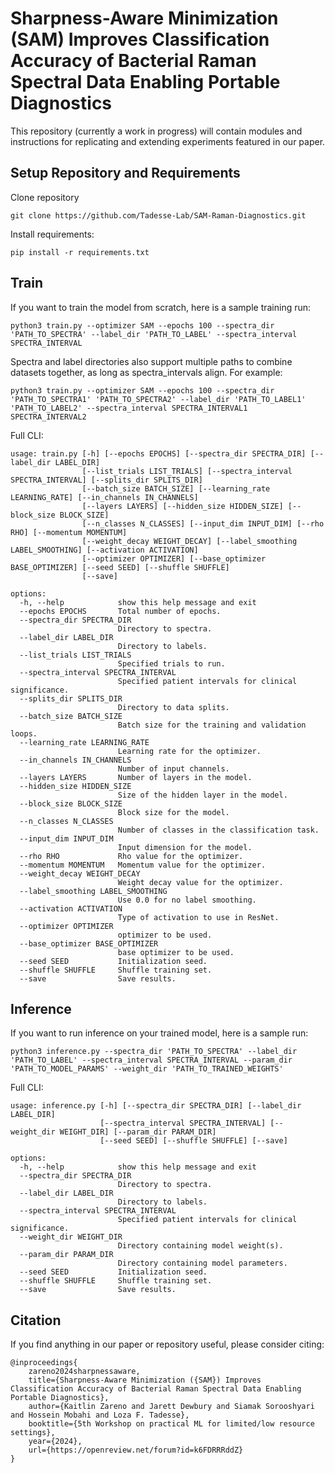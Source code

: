# Sharpness-Aware Minimization (SAM) Improves Classification Accuracy of Bacterial Raman Spectral Data Enabling Portable Diagnostics

This repository (currently a work in progress) will contain modules and instructions for replicating and extending experiments featured in our paper.

## Setup Repository and Requirements
Clone repository 
```
git clone https://github.com/Tadesse-Lab/SAM-Raman-Diagnostics.git
```
Install requirements:
```
pip install -r requirements.txt
```
## Train
If you want to train the model from scratch, here is a sample training run:
```
python3 train.py --optimizer SAM --epochs 100 --spectra_dir 'PATH_TO_SPECTRA' --label_dir 'PATH_TO_LABEL' --spectra_interval SPECTRA_INTERVAL
```
Spectra and label directories also support multiple paths to combine datasets together, as long as spectra_intervals align. For example:
```
python3 train.py --optimizer SAM --epochs 100 --spectra_dir 'PATH_TO_SPECTRA1' 'PATH_TO_SPECTRA2' --label_dir 'PATH_TO_LABEL1' 'PATH_TO_LABEL2' --spectra_interval SPECTRA_INTERVAL1 SPECTRA_INTERVAL2
```
Full CLI:
```
usage: train.py [-h] [--epochs EPOCHS] [--spectra_dir SPECTRA_DIR] [--label_dir LABEL_DIR]
                [--list_trials LIST_TRIALS] [--spectra_interval SPECTRA_INTERVAL] [--splits_dir SPLITS_DIR]
                [--batch_size BATCH_SIZE] [--learning_rate LEARNING_RATE] [--in_channels IN_CHANNELS]
                [--layers LAYERS] [--hidden_size HIDDEN_SIZE] [--block_size BLOCK_SIZE]
                [--n_classes N_CLASSES] [--input_dim INPUT_DIM] [--rho RHO] [--momentum MOMENTUM]
                [--weight_decay WEIGHT_DECAY] [--label_smoothing LABEL_SMOOTHING] [--activation ACTIVATION]
                [--optimizer OPTIMIZER] [--base_optimizer BASE_OPTIMIZER] [--seed SEED] [--shuffle SHUFFLE]
                [--save]

options:
  -h, --help            show this help message and exit
  --epochs EPOCHS       Total number of epochs.
  --spectra_dir SPECTRA_DIR
                        Directory to spectra.
  --label_dir LABEL_DIR
                        Directory to labels.
  --list_trials LIST_TRIALS
                        Specified trials to run.
  --spectra_interval SPECTRA_INTERVAL
                        Specified patient intervals for clinical significance.
  --splits_dir SPLITS_DIR
                        Directory to data splits.
  --batch_size BATCH_SIZE
                        Batch size for the training and validation loops.
  --learning_rate LEARNING_RATE
                        Learning rate for the optimizer.
  --in_channels IN_CHANNELS
                        Number of input channels.
  --layers LAYERS       Number of layers in the model.
  --hidden_size HIDDEN_SIZE
                        Size of the hidden layer in the model.
  --block_size BLOCK_SIZE
                        Block size for the model.
  --n_classes N_CLASSES
                        Number of classes in the classification task.
  --input_dim INPUT_DIM
                        Input dimension for the model.
  --rho RHO             Rho value for the optimizer.
  --momentum MOMENTUM   Momentum value for the optimizer.
  --weight_decay WEIGHT_DECAY
                        Weight decay value for the optimizer.
  --label_smoothing LABEL_SMOOTHING
                        Use 0.0 for no label smoothing.
  --activation ACTIVATION
                        Type of activation to use in ResNet.
  --optimizer OPTIMIZER
                        optimizer to be used.
  --base_optimizer BASE_OPTIMIZER
                        base optimizer to be used.
  --seed SEED           Initialization seed.
  --shuffle SHUFFLE     Shuffle training set.
  --save                Save results.
```

## Inference
If you want to run inference on your trained model, here is a sample run:
```
python3 inference.py --spectra_dir 'PATH_TO_SPECTRA' --label_dir 'PATH_TO_LABEL' --spectra_interval SPECTRA_INTERVAL --param_dir 'PATH_TO_MODEL_PARAMS' --weight_dir 'PATH_TO_TRAINED_WEIGHTS'
```
Full CLI:
```
usage: inference.py [-h] [--spectra_dir SPECTRA_DIR] [--label_dir LABEL_DIR]
                    [--spectra_interval SPECTRA_INTERVAL] [--weight_dir WEIGHT_DIR] [--param_dir PARAM_DIR]
                    [--seed SEED] [--shuffle SHUFFLE] [--save]

options:
  -h, --help            show this help message and exit
  --spectra_dir SPECTRA_DIR
                        Directory to spectra.
  --label_dir LABEL_DIR
                        Directory to labels.
  --spectra_interval SPECTRA_INTERVAL
                        Specified patient intervals for clinical significance.
  --weight_dir WEIGHT_DIR
                        Directory containing model weight(s).
  --param_dir PARAM_DIR
                        Directory containing model parameters.
  --seed SEED           Initialization seed.
  --shuffle SHUFFLE     Shuffle training set.
  --save                Save results.
```

## Citation
If you find anything in our paper or repository useful, please consider citing:
```
@inproceedings{
    zareno2024sharpnessaware,
    title={Sharpness-Aware Minimization ({SAM}) Improves Classification Accuracy of Bacterial Raman Spectral Data Enabling Portable Diagnostics},
    author={Kaitlin Zareno and Jarett Dewbury and Siamak Sorooshyari and Hossein Mobahi and Loza F. Tadesse},
    booktitle={5th Workshop on practical ML for limited/low resource settings},
    year={2024},
    url={https://openreview.net/forum?id=k6FDRRRddZ}
}
```
